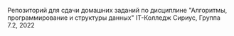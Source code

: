 Репозиторий для сдачи домашних заданий по дисциплине "Алгоритмы, программирование и структуры данных" IT-Колледж Сириус, Группа 7.2, 2022
